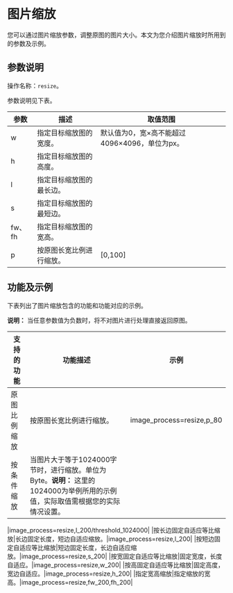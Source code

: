 # 图片缩放

您可以通过图片缩放参数，调整原图的图片大小。本文为您介绍图片缩放时所用到的参数及示例。

## 参数说明

操作名称：`resize`。

参数说明见下表。

|参数|描述|取值范围|
|--|--|----|
|w|指定目标缩放图的宽度。|默认值为0，宽×高不能超过4096×4096，单位为px。|
|h|指定目标缩放图的高度。|
|l|指定目标缩放图的最长边。|
|s|指定目标缩放图的最短边。|
|fw、fh|指定目标缩放图的宽高。|
|p|按原图长宽比例进行缩放。|\[0,100\]|

## 功能及示例

下表列出了图片缩放包含的功能和功能对应的示例。

**说明：** 当任意参数值为负数时，将不对图片进行处理直接返回原图。

|支持的功能|功能描述|示例|
|-----|----|--|
|原图比例缩放|按原图长宽比例进行缩放。|image\_process=resize,p\_80|
|按条件缩放|当图片大于等于1024000字节时，进行缩放。单位为Byte。**说明：** 这里的1024000为举例所用的示例值，实际取值需根据您的实际情况设置。

|image\_process=resize,l\_200/threshold\_1024000|
|按长边固定自适应等比缩放|长边固定长度，短边自适应缩放。|image\_process=resize,l\_200|
|按短边固定自适应等比缩放|短边固定长度，长边自适应缩放。|image\_process=resize,s\_200|
|按宽固定自适应等比缩放|固定宽度，长度自适应。|image\_process=resize,w\_200|
|按高固定自适应等比缩放|固定高度，宽边自适应。|image\_process=resize,h\_200|
|指定宽高缩放|指定缩放的宽高。|image\_process=resize,fw\_200,fh\_200|

